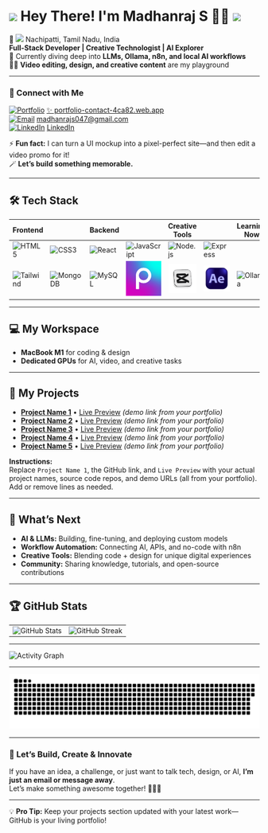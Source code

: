 # <img src="https://media.giphy.com/media/hvRJCLFzcasrR4ia7z/giphy.gif" width="25px"> Hey There! I'm Madhanraj S 🚀✨ ![](https://komarev.com/ghpvc/?username=madhan404&color=1f6feb&style=flat-square)

📍 <img src="https://img.icons8.com/color/48/000000/india.png" width="18"> Nachipatti, Tamil Nadu, India  
**Full-Stack Developer | Creative Technologist | AI Explorer**  
🌱 Currently diving deep into **LLMs, Ollama, n8n, and local AI workflows**  
🧑‍🎨 **Video editing, design, and creative content** are my playground

---

### 🫱 Connect with Me

[![Portfolio](https://img.shields.io/badge/🏠_Portfolio_-brightgreen?style=for-the-badge&logo=vercel&link=https://portfolio-contact-4ca82.web.app/)](https://portfolio-contact-4ca82.web.app/) [✨ portfolio-contact-4ca82.web.app](https://portfolio-contact-4ca82.web.app/)  
[![Email](https://img.shields.io/badge/📧_Email_-0078D4?style=for-the-badge&logo=gmail)](mailto:madhanrajs047@gmail.com) madhanrajs047@gmail.com  
[![LinkedIn](https://img.shields.io/badge/🔗_LinkedIn_-0A66C2?style=for-the-badge&logo=linkedin)](https://www.linkedin.com/in/madhanraj-s-35430a284) [LinkedIn](https://www.linkedin.com/in/madhanraj-s-35430a284)

⚡ **Fun fact:** I can turn a UI mockup into a pixel-perfect site—and then edit a video promo for it!  
🪄 **Let’s build something memorable.**

---

## 🛠️ Tech Stack

| Frontend      |   | Backend      |   | Creative Tools      |   | Learning Now      |
|---------------|---|--------------|---|--------------------|---|-------------------|
| ![HTML5](https://img.icons8.com/color/48/000000/html-5.png) | ![CSS3](https://img.icons8.com/color/48/000000/css3.png) | ![React](https://img.icons8.com/color/48/000000/react-native.png) | ![JavaScript](https://img.icons8.com/color/48/000000/javascript.png) | ![Node.js](https://img.icons8.com/color/48/000000/nodejs.png) | ![Express](https://img.icons8.com/color/48/null/express.png) |
| ![Tailwind](https://img.icons8.com/color/48/000000/tailwindcss.png) | ![MongoDB](https://img.icons8.com/color/48/000000/mongodb.png) | ![MySQL](https://img.icons8.com/color/48/000000/mysql.png) | ![Picsart](https://raw.githubusercontent.com/madhan404/madhan404/main/assets/pple.png) | ![CapCut](https://raw.githubusercontent.com/madhan404/madhan404/main/assets/capcut.png) | ![After Effects](https://raw.githubusercontent.com/madhan404/madhan404/main/assets/after%20effects.png) | ![Ollama](https://avatars.githubusercontent.com/u/113901394?s=200&v=4) | ![n8n](https://avatars.githubusercontent.com/u/54139627?s=200&v=4) | ![LM Studio](https://avatars.githubusercontent.com/u/108958774?s=200&v=4) |

---

## 💻 My Workspace

- **MacBook M1** for coding & design
- **Dedicated GPUs** for AI, video, and creative tasks

---

## 🚀 My Projects

- **[Project Name 1](https://github.com/yourusername/repo1)** • [Live Preview](#) *(demo link from your portfolio)*
- **[Project Name 2](https://github.com/yourusername/repo2)** • [Live Preview](#) *(demo link from your portfolio)*
- **[Project Name 3](https://github.com/yourusername/repo3)** • [Live Preview](#) *(demo link from your portfolio)*
- **[Project Name 4](https://github.com/yourusername/repo4)** • [Live Preview](#) *(demo link from your portfolio)*
- **[Project Name 5](https://github.com/yourusername/repo5)** • [Live Preview](#) *(demo link from your portfolio)*

**Instructions:**  
Replace `Project Name 1`, the GitHub link, and `Live Preview` with your actual project names, source code repos, and demo URLs (all from your portfolio).  
Add or remove lines as needed.

---

## 🌱 What’s Next

- **AI & LLMs:** Building, fine-tuning, and deploying custom models
- **Workflow Automation:** Connecting AI, APIs, and no-code with n8n
- **Creative Tools:** Blending code + design for unique digital experiences
- **Community:** Sharing knowledge, tutorials, and open-source contributions

---

## 🏆 GitHub Stats

<table>
  <tr>
    <td style="border: none;">
      <img src="https://github-readme-stats.vercel.app/api?username=madhan404&show_icons=true&theme=github_dark" alt="GitHub Stats" />
    </td>
    <td style="border: none;">
      <img src="https://streak-stats.demolay.com?user=madhan404&theme=github-dark-blue" alt="GitHub Streak" />
    </td>
  </tr>
</table>

---

![Activity Graph](https://github-readme-activity-graph.vercel.app/graph?username=madhan404&bg_color=0d1117&color=58a6ff&line=1f6feb&point=ffffff&area=true&hide_border=false)

---

<p align="center">
  <img src="assets/github-snake.svg" alt="snake"/>
</p>

---

### 🌈 Let’s Build, Create & Innovate

If you have an idea, a challenge, or just want to talk tech, design, or AI, **I’m just an email or message away**.  
Let’s make something awesome together! 🧑‍💻✨

---

💡 **Pro Tip:** Keep your projects section updated with your latest work—GitHub is your living portfolio!
